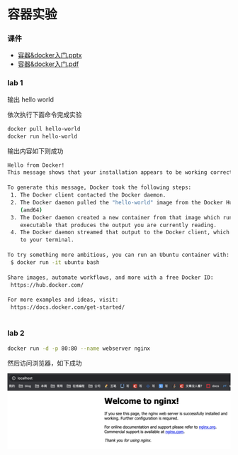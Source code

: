 # 容器实验

### 课件

* <a target="_blank" href="./容器&docker入门.pptx">容器&docker入门.pptx</a>
* <a target="_blank" href="./容器&docker入门.pdf">容器&docker入门.pdf</a>
  
### lab 1

输出 hello world 

依次执行下面命令完成实验

``` BASH
docker pull hello-world
docker run hello-world
```

输出内容如下则成功

``` BASH
Hello from Docker!
This message shows that your installation appears to be working correctly.

To generate this message, Docker took the following steps:
 1. The Docker client contacted the Docker daemon.
 2. The Docker daemon pulled the "hello-world" image from the Docker Hub.
    (amd64)
 3. The Docker daemon created a new container from that image which runs the
    executable that produces the output you are currently reading.
 4. The Docker daemon streamed that output to the Docker client, which sent it
    to your terminal.

To try something more ambitious, you can run an Ubuntu container with:
 $ docker run -it ubuntu bash

Share images, automate workflows, and more with a free Docker ID:
 https://hub.docker.com/

For more examples and ideas, visit:
 https://docs.docker.com/get-started/
 
```

### lab 2

``` BASH
docker run -d -p 80:80 --name webserver nginx
```

然后访问浏览器，如下成功

![](images/runnginx.png)
